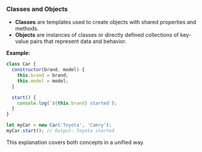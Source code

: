 
### Classes and Objects
- **Classes** are templates used to create objects with shared properties and methods.
- **Objects** are instances of classes or directly defined collections of key-value pairs that represent data and behavior.

**Example:**
```js
class Car {
  constructor(brand, model) {
    this.brand = brand;
    this.model = model;
  }

  start() {
    console.log(`${this.brand} started`);
  }
}

let myCar = new Car('Toyota', 'Camry');
myCar.start(); // Output: Toyota started
```

This explanation covers both concepts in a unified way.